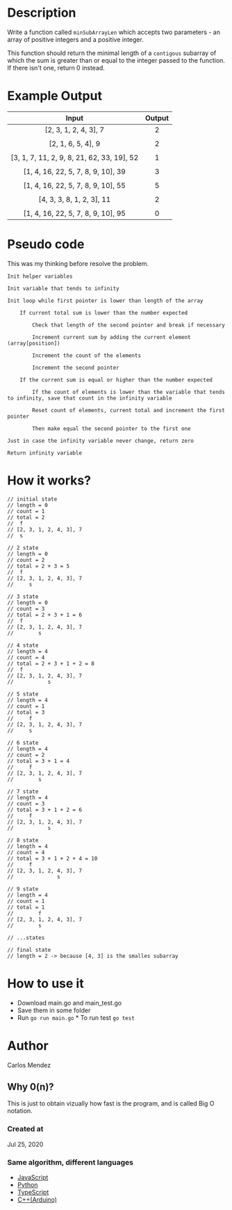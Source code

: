# Description

Write a function called `minSubArrayLen` which accepts two parameters - an array of positive integers and a positive integer.

This function should return the minimal length of a `contigous` subarray of which the sum is greater than or equal to the integer passed to the function. If there isn't one, return 0 instead.

# Example Output

|                   Input                    | Output |
| :----------------------------------------: | :----: |
|           [2, 3, 1, 2, 4, 3], 7            |   2    |
|                                            |        |
|             [2, 1, 6, 5, 4], 9             |   2    |
|                                            |        |
| [3, 1, 7, 11, 2, 9, 8, 21, 62, 33, 19], 52 |   1    |
|                                            |        |
|     [1, 4, 16, 22, 5, 7, 8, 9, 10], 39     |   3    |
|                                            |        |
|     [1, 4, 16, 22, 5, 7, 8, 9, 10], 55     |   5    |
|                                            |        |
|         [4, 3, 3, 8, 1, 2, 3], 11          |   2    |
|                                            |        |
|     [1, 4, 16, 22, 5, 7, 8, 9, 10], 95     |   0    |

# Pseudo code

This was my thinking before resolve the problem.

```
Init helper variables

Init variable that tends to infinity

Init loop while first pointer is lower than length of the array

    If current total sum is lower than the number expected 

        Check that length of the second pointer and break if necessary

        Increment current sum by adding the current element (array[position])

        Increment the count of the elements

        Increment the second pointer

    If the current sum is equal or higher than the number expected

        If the count of elements is lower than the variable that tends to infinity, save that count in the infinity variable

        Reset count of elements, current total and increment the first pointer

        Then make equal the second pointer to the first one

Just in case the infinity variable never change, return zero

Return infinity variable
```

# How it works?

```
// initial state
// length = 0
// count = 1
// total = 2
//  f
// [2, 3, 1, 2, 4, 3], 7
//  s

// 2 state
// length = 0
// count = 2
// total = 2 + 3 = 5
//  f
// [2, 3, 1, 2, 4, 3], 7
//     s

// 3 state
// length = 0
// count = 3
// total = 2 + 3 + 1 = 6
//  f
// [2, 3, 1, 2, 4, 3], 7
//        s

// 4 state
// length = 4
// count = 4
// total = 2 + 3 + 1 + 2 = 8
//  f
// [2, 3, 1, 2, 4, 3], 7
//           s

// 5 state
// length = 4
// count = 1
// total = 3
//     f
// [2, 3, 1, 2, 4, 3], 7
//     s

// 6 state
// length = 4
// count = 2
// total = 3 + 1 = 4
//     f
// [2, 3, 1, 2, 4, 3], 7
//        s

// 7 state
// length = 4
// count = 3
// total = 3 + 1 + 2 = 6
//     f
// [2, 3, 1, 2, 4, 3], 7
//           s

// 8 state
// length = 4
// count = 4
// total = 3 + 1 + 2 + 4 = 10
//     f
// [2, 3, 1, 2, 4, 3], 7
//              s

// 9 state
// length = 4
// count = 1
// total = 1
//        f
// [2, 3, 1, 2, 4, 3], 7
//        s

// ...states

// final state
// length = 2 -> because [4, 3] is the smalles subarray
```

# How to use it

-   Download main.go and main_test.go
-   Save them in some folder
-   Run `go run main.go` \* To run test `go test`

# Author

Carlos Mendez

## Why 0(n)?

This is just to obtain vizually how fast is the program, and is called Big O notation.

### Created at

Jul 25, 2020

### Same algorithm, different languages

-   [JavaScript](https://github.com/cjairm/javascript/tree/master/Algorithms-JS/020_max_sum_sub_array)
-   [Python](https://github.com/cjairm/python/tree/master/Algoritms-Py/020_max_sum_sub_array)
-   [TypeScript](https://github.com/cjairm/typescript/tree/master/Algorithms-TS/020_max_sum_sub_array)
-   [C++(Arduino)](https://github.com/cjairm/arduino/tree/master/Algorithms-Cpp/020_max_sum_sub_array)
